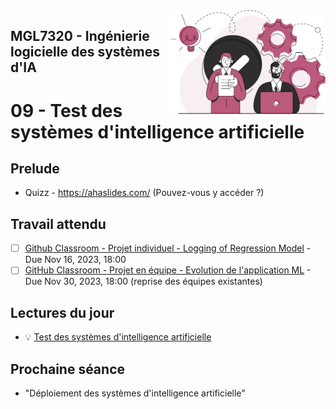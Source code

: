 
<img style="float: right;" src="../../images/component_engineering.svg" alt="EngineeringAISystems" width="250"/>

## MGL7320 - Ingénierie logicielle des systèmes d'IA
# 09 - Test des systèmes d'intelligence artificielle

## Prelude

- Quizz - https://ahaslides.com/ (Pouvez-vous y accéder ?)

## Travail attendu
- [ ] [Github Classroom - Projet individuel - Logging of Regression Model](https://classroom.github.com/a/hZT7Ifs6) - Due Nov 16, 2023, 18:00
- [ ] [GitHub Classroom - Projet en équipe - Evolution de l'application ML](https://classroom.github.com/a/UoYzlEAi) - Due Nov 30, 2023, 18:00 (reprise des équipes existantes)

## Lectures du jour
- :bulb: [Test des systèmes d'intelligence artificielle](./09_testing_slides.pdf)

## Prochaine séance

- "Déploiement des systèmes d'intelligence artificielle"
